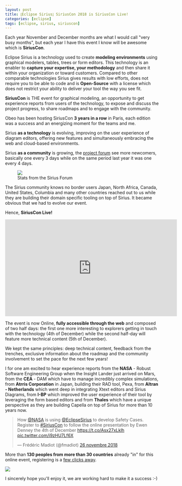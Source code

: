 ```yaml
---
layout: post
title: ⦏Eclipse Sirius⦎ SiriusCon 2018 is SiriusCon Live!
categories: [eclipse]
tags: [eclipse, sirius, siriuscon]
---
```


Each year November and December months are what I would call "very busy months", but each year I have this event I know will be awesome which is **SiriusCon**.

Eclipse Sirius is a technology used to create **modeling environments** using graphical modelers, tables, trees or form editors. This technology is an enabler to **capture your expertise, your methodology** and then share it within your organization or toward customers. Compared to other comparable technologies Sirius gives results with low efforts, does not require you to be able to code and is **Open-Source** with a license which does not restrict your ability to deliver your tool the way you see fit.


**SiriusCon** is THE event for graphical modeling, an opportunity to get experience reports from users of the technology, to expose and discuss the project progress, to share roadmaps and to engage with the community.


Obeo has been hosting SiriusCon **3 years in a row** in Paris, each edition was a success and an energizing moment for the teams and me.


Sirius **as a technology** is evolving, improving on the user experience of diagram editors, offering new features and simultaneously embracing the web and cloud-based environments.


Sirius **as a community** is growing, the [project forum](http://www.eclipse.org/forums/eclipse.sirius) see more newcomers, basically one every 3 days while on the same period last year it was one every 4 days.


<figure>
    <a href="{{ site.url }}/images/blog/siriuscon/forum.png"><img src="{{ site.url }}/images/blog/siriuscon/forum.png"></a>    
    <figcaption>Stats from the Sirius Forum</figcaption>
</figure>


The Sirius community knows no border users Japan, North Africa, Canada, United States, Columbia and many other countries reached out to us while they are building their domain specific tooling on top of Sirius. It became obvious that we had to evolve our event.

Hence, **SiriusCon Live!**

<iframe width="560" height="315" src="https://www.youtube.com/embed/FnkjohuIU10" frameborder="0" allow="accelerometer; autoplay; encrypted-media; gyroscope; picture-in-picture" allowfullscreen></iframe>

The event is now Online, **fully accessible through the web** and composed of two half days: the first one more interesting to explorers getting in touch with the technology (4th of December) while the second half-day  will feature more technical content (5th of December).

We kept the same principles: deep technical content, feedback from the trenches, exclusive information about the roadmap and the community involvement to set the pace for the next few years!

I for one am excited to hear experience reports from the **NASA** - Robust Software Engineering Group when the Insight Lander just arrived on Mars, from the **CEA** - DAM which have to manage incredibly complex simulations, from **Atrris Corporation** in Japan, building their RAD tool, Pexa, from **Altran - Netherlands** which went deep in integrating Xtext editors and Sirius Diagrams, from **I-BP** which improved the user experience of their tool by leveraging the form based editors and from **Thales** which have a unique perspective as they are building Capella on top of Sirius for more than 10 years now.

<blockquote class="twitter-tweet" data-lang="fr"><p lang="en" dir="ltr">How <a href="https://twitter.com/NASA?ref_src=twsrc%5Etfw">@NASA</a> is using <a href="https://twitter.com/EclipseSirius?ref_src=twsrc%5Etfw">@EclipseSirius</a> to develop Safety Cases. Register to <a href="https://twitter.com/hashtag/SiriusCon?src=hash&amp;ref_src=twsrc%5Etfw">#SiriusCon</a> to follow the online presentation by Ewen Denney the 4th of December <a href="https://t.co/Asx27xLklh">https://t.co/Asx27xLklh</a> <a href="https://t.co/i9zHU7Lf6X">pic.twitter.com/i9zHU7Lf6X</a></p>&mdash; Frédéric Madiot (@fmadiot) <a href="https://twitter.com/fmadiot/status/1067081078245154817?ref_src=twsrc%5Etfw">26 novembre 2018</a></blockquote>
<script async src="https://platform.twitter.com/widgets.js" charset="utf-8"></script>



More than **130 peoples from more than 30 countries** already "in" for this online event, registering is a [few clicks away](https://bit.ly/SiriusCon2018Registration).

<a href="https://bit.ly/SiriusCon2018Registration"><img src="{{ site.url }}/images/blog/siriuscon/register.png"/>
</a>

I sincerely hope you'll enjoy it, we are working hard to make it a success :-)



